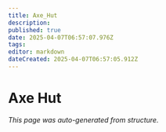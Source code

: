 ```yaml
---
title: Axe_Hut
description: 
published: true
date: 2025-04-07T06:57:07.976Z
tags: 
editor: markdown
dateCreated: 2025-04-07T06:57:05.912Z
---
```


# Axe Hut

*This page was auto-generated from structure.*